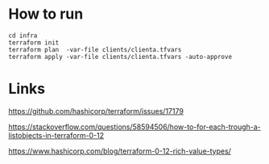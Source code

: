 # How to run

```
cd infra
terraform init
terraform plan  -var-file clients/clienta.tfvars
terraform apply -var-file clients/clienta.tfvars -auto-approve
```

# Links

https://github.com/hashicorp/terraform/issues/17179

https://stackoverflow.com/questions/58594506/how-to-for-each-trough-a-listobjects-in-terraform-0-12

https://www.hashicorp.com/blog/terraform-0-12-rich-value-types/